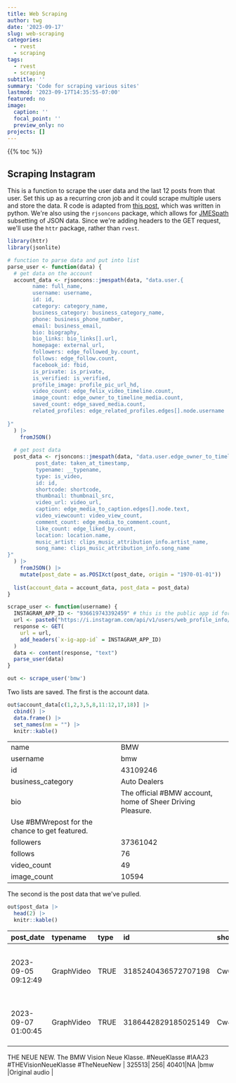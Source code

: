 ```yaml
---
title: Web Scraping
author: twg
date: '2023-09-17'
slug: web-scraping
categories:
  - rvest
  - scraping
tags:
  - rvest
  - scraping
subtitle: ''
summary: 'Code for scraping various sites'
lastmod: '2023-09-17T14:35:55-07:00'
featured: no
image:
  caption: ''
  focal_point: ''
  preview_only: no
projects: []
---
```





{{% toc %}}

## Scraping Instagram

This is a function to scrape the user data and the last 12 posts from that user. Set this up as a recurring cron job and it could scrape multiple users and store the data. R code is adapted from [this post](https://scrapfly.io/blog/how-to-scrape-instagram/), which was written in python. We're also using the ```rjsoncons``` package, which allows for [JMESpath](https://jmespath.org/) subsetting of JSON data. Since we're adding headers to the GET request, we'll use the ```httr``` package, rather than ```rvest```. 


```r
library(httr)
library(jsonlite)

# function to parse data and put into list 
parse_user <- function(data) {
  # get data on the account
  account_data <- rjsoncons::jmespath(data, "data.user.{
        name: full_name,
        username: username,
        id: id,
        category: category_name,
        business_category: business_category_name,
        phone: business_phone_number,
        email: business_email,
        bio: biography,
        bio_links: bio_links[].url,
        homepage: external_url,        
        followers: edge_followed_by.count,
        follows: edge_follow.count,
        facebook_id: fbid,
        is_private: is_private,
        is_verified: is_verified,
        profile_image: profile_pic_url_hd,
        video_count: edge_felix_video_timeline.count,
        image_count: edge_owner_to_timeline_media.count,
        saved_count: edge_saved_media.count,
        related_profiles: edge_related_profiles.edges[].node.username
                                   
}"
  ) |> 
    fromJSON()
  
  # get post data
  post_data <- rjsoncons::jmespath(data, "data.user.edge_owner_to_timeline_media.edges[].node.{
         post_date: taken_at_timestamp, 
         typename: __typename,
         type: is_video,
         id: id,
         shortcode: shortcode,
         thumbnail: thumbnail_src,
         video_url: video_url,
         caption: edge_media_to_caption.edges[].node.text,
         video_viewcount: video_view_count,
         comment_count: edge_media_to_comment.count,
         like_count: edge_liked_by.count,
         location: location.name,
         music_artist: clips_music_attribution_info.artist_name,
         song_name: clips_music_attribution_info.song_name
}"
  ) |> 
    fromJSON() |> 
    mutate(post_date = as.POSIXct(post_date, origin = "1970-01-01"))
  
  list(account_data = account_data, post_data = post_data)
}

scrape_user <- function(username) {
  INSTAGRAM_APP_ID <- "936619743392459" # this is the public app id for instagram.com
  url <- paste0("https://i.instagram.com/api/v1/users/web_profile_info/?username=", username)
  response <- GET(
    url = url,
    add_headers(`x-ig-app-id` = INSTAGRAM_APP_ID)
  )
  data <- content(response, "text")
  parse_user(data)
}

out <- scrape_user('bmw')
```

Two lists are saved. The first is the account data.  


```r
out$account_data[c(1,2,3,5,8,11:12,17,18)] |> 
  cbind() |> 
  data.frame() |> 
  set_names(nm = "") |> 
  knitr::kable()
```


|                  |                                                                                                         |
|:-----------------|:--------------------------------------------------------------------------------------------------------|
|name              |BMW                                                                                                      |
|username          |bmw                                                                                                      |
|id                |43109246                                                                                                 |
|business_category |Auto Dealers                                                                                             |
|bio               |The official #BMW account, home of Sheer Driving Pleasure.
Use #BMWrepost for the chance to get featured. |
|followers         |37361042                                                                                                 |
|follows           |76                                                                                                       |
|video_count       |49                                                                                                       |
|image_count       |10594                                                                                                    |

The second is the post data that we've pulled. 


```r
out$post_data |> 
  head(2) |> 
  knitr::kable()
```


|post_date           |typename   |type |id                  |shortcode   |thumbnail                                                                                                                                                                                                                                                                                                                                     |video_url                                                                                                                                                                                                                                                                                           |caption                                                                                                                                                            | video_viewcount| comment_count| like_count|location         |music_artist |song_name      |
|:-------------------|:----------|:----|:-------------------|:-----------|:---------------------------------------------------------------------------------------------------------------------------------------------------------------------------------------------------------------------------------------------------------------------------------------------------------------------------------------------|:---------------------------------------------------------------------------------------------------------------------------------------------------------------------------------------------------------------------------------------------------------------------------------------------------|:------------------------------------------------------------------------------------------------------------------------------------------------------------------|---------------:|-------------:|----------:|:----------------|:------------|:--------------|
|2023-09-05 09:12:49 |GraphVideo |TRUE |3185240436572707198 |Cw0P00KIFl- |https://scontent-sjc3-1.cdninstagram.com/v/t51.2885-15/374559247_1122467862075371_4052290103429490205_n.jpg?stp=c0.280.720.720a_dst-jpg_e15_s640x640&_nc_ht=scontent-sjc3-1.cdninstagram.com&_nc_cat=111&_nc_ohc=SAj5yRb9JSAAX9Fdzrb&edm=AOQ1c0wBAAAA&ccb=7-5&oh=00_AfCo7-VRfJ-CKbSIGcUstQjoSRyzxREgw6wxsdo9NWPk1Q&oe=65093ECD&_nc_sid=8b3546 |https://scontent-sjc3-1.cdninstagram.com/v/t66.30100-16/48992601_309418074969392_3129943915792075644_n.mp4?_nc_ht=scontent-sjc3-1.cdninstagram.com&_nc_cat=108&_nc_ohc=v4PrmdeM1f4AX9dpHa-&edm=AOQ1c0wBAAAA&ccb=7-5&oh=00_AfCf5gEg39w22CMCTRUGIM3_cCXSQWp8yfQa2iemzvGdsg&oe=650905F2&_nc_sid=8b3546 |Taking over our hometown in our home colours 💙🤍 #NeueKlasse #IAA23 #THEVisionNeueKlasse #TheNeueNew                                                              |          678386|           813|     164169|Max-Joseph-Platz |ottocarclub  |Original audio |
|2023-09-07 01:00:45 |GraphVideo |TRUE |3186442829185025149 |Cw4hN7iqgR9 |https://scontent-sjc3-1.cdninstagram.com/v/t51.2885-15/375582045_601344018615068_3770427890167221787_n.jpg?stp=c0.280.720.720a_dst-jpg_e15_s640x640&_nc_ht=scontent-sjc3-1.cdninstagram.com&_nc_cat=108&_nc_ohc=fEnLa6qpylwAX-_q0Rz&edm=AOQ1c0wBAAAA&ccb=7-5&oh=00_AfDLC9hqryprBFIeU6JDmRAalGTih3uG2SAmRK2K8HRG1w&oe=65092A98&_nc_sid=8b3546  |https://scontent-sjc3-1.cdninstagram.com/v/t66.30100-16/10000000_732958088846277_4663615406285571373_n.mp4?_nc_ht=scontent-sjc3-1.cdninstagram.com&_nc_cat=109&_nc_ohc=swLxGCOuLCUAX9Jy4yY&edm=AOQ1c0wBAAAA&ccb=7-5&oh=00_AfCZYrhhYGqiL45HHMJRjphAu7JmkuzdkoZFKDwilPMHrw&oe=6509556B&_nc_sid=8b3546 |Every decision is an act of creation, shaping the path of our journey.
THE NEUE NEW. The BMW Vision Neue Klasse.
#NeueKlasse #IAA23 #THEVisionNeueKlasse #TheNeueNew |          325513|           256|      40401|NA               |bmw          |Original audio |
